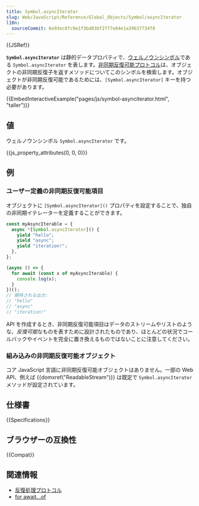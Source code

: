 ```yaml
---
title: Symbol.asyncIterator
slug: Web/JavaScript/Reference/Global_Objects/Symbol/asyncIterator
l10n:
  sourceCommit: 6e93ec8fc9e1f3bd83bf2f77e84e1a39637734f8
---
```


{{JSRef}}

**`Symbol.asyncIterator`** は静的データプロパティで、[ウェルノウンシンボル](/ja/docs/Web/JavaScript/Reference/Global_Objects/Symbol#ウェルノウンシンボル)である `Symbol.asyncIterator` を表します。[非同期反復可能プロトコル](/ja/docs/Web/JavaScript/Reference/Iteration_protocols#非同期イテレーターと非同期反復可能プロトコル)は、オブジェクトの非同期反復子を返すメソッドについてこのシンボルを検索します。オブジェクトが非同期反復可能であるためには、`[Symbol.asyncIterator]` キーを持つ必要があります。

{{EmbedInteractiveExample("pages/js/symbol-asynciterator.html", "taller")}}

## 値

ウェルノウンシンボル `Symbol.asyncIterator` です。

{{js_property_attributes(0, 0, 0)}}

## 例

### ユーザー定義の非同期反復可能項目

オブジェクトに `[Symbol.asyncIterator]()` プロパティを設定することで、独自の非同期イテレーターを定義することができます。

```js
const myAsyncIterable = {
  async *[Symbol.asyncIterator]() {
    yield "hello";
    yield "async";
    yield "iteration!";
  },
};

(async () => {
  for await (const x of myAsyncIterable) {
    console.log(x);
  }
})();
// 期待される出力:
// "hello"
// "async"
// "iteration!"
```

API を作成するとき、非同期反復可能項目はデータのストリームやリストのような、*反復可能*なものを表すために設計されたものであり、ほとんどの状況でコールバックやイベントを完全に置き換えるものではないことに注意してください。

### 組み込みの非同期反復可能オブジェクト

コア JavaScript 言語に非同期反復可能オブジェクトはありません。一部の Web API、例えば {{domxref("ReadableStream")}} は既定で `Symbol.asyncIterator` メソッドが設定されています。

## 仕様書

{{Specifications}}

## ブラウザーの互換性

{{Compat}}

## 関連情報

- [反復処理プロトコル](/ja/docs/Web/JavaScript/Reference/Iteration_protocols)
- [for await...of](/ja/docs/Web/JavaScript/Reference/Statements/for-await...of)
